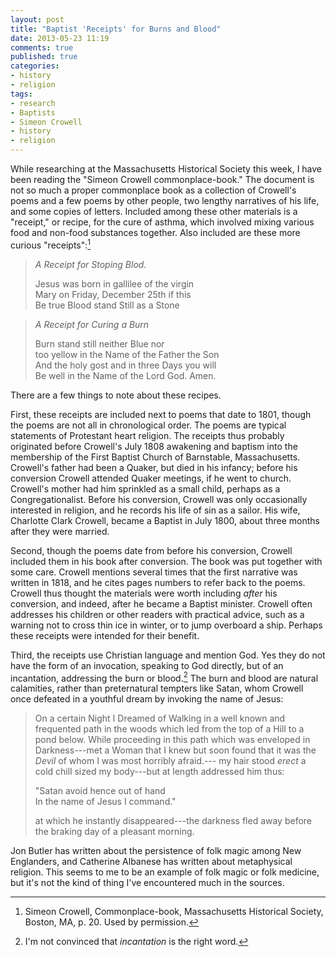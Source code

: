 ```yaml
---
layout: post
title: "Baptist 'Receipts' for Burns and Blood"
date: 2013-05-23 11:19
comments: true
published: true
categories: 
- history
- religion
tags:
- research
- Baptists
- Simeon Crowell
- history
- religion
---
```


While researching at the Massachusetts Historical Society this week, I have been reading the "Simeon Crowell commonplace-book." The document is not so much a proper commonplace book as a collection of Crowell's poems and a few poems by other people, two lengthy narratives of his life, and some copies of letters. Included among these other materials is a "receipt," or recipe, for the cure of asthma, which involved mixing various food and non-food substances together. Also included are these more curious "receipts":[^2]

> _A Receipt for Stoping Blod._
>
> Jesus was born in gallilee of the virgin  
> Mary on Friday, December 25th if this  
> Be true Blood stand Still as a Stone

> _A Receipt for Curing a Burn_
>
> Burn stand still neither Blue nor  
> too yellow in the Name of the Father the Son  
> And the holy gost and in three Days you will  
> Be well in the Name of the Lord God. Amen.

There are a few things to note about these recipes. 

<!--more-->

First, these receipts are included next to poems that date to 1801, though the poems are not all in chronological order. The poems are typical statements of Protestant heart religion. The receipts thus probably originated before Crowell's July 1808 awakening and baptism into the membership of the First Baptist Church of Barnstable, Massachusetts. Crowell's father had been a Quaker, but died in his infancy; before his conversion Crowell attended Quaker meetings, if he went to church. Crowell's mother had him sprinkled as a small child, perhaps as a Congregationalist. Before his conversion, Crowell was only occasionally interested in religion, and he records his life of sin as a sailor. His wife, Charlotte Clark Crowell, became a Baptist in July 1800, about three months after they were married. 

Second, though the poems date from before his conversion, Crowell included them in his book after conversion. The book was put together with some care. Crowell mentions several times that the first narrative was written in 1818, and he cites pages numbers to refer back to the poems. Crowell thus thought the materials were worth including *after* his conversion, and indeed, after he became a Baptist minister. Crowell often addresses his children or other readers with practical advice, such as a warning not to cross thin ice in winter, or to jump overboard a ship. Perhaps these receipts were intended for their benefit.

Third, the receipts use Christian language and mention God. Yes they do not have the form of an invocation, speaking to God directly, but of an incantation, addressing the burn or blood.[^1] The burn and blood are natural calamities, rather than preternatural tempters like Satan, whom Crowell once defeated in a youthful dream by invoking the name of Jesus:

> On a certain Night I Dreamed of Walking in a well known and frequented path in the woods which led from the top of a Hill to a pond below. While proceeding in this path which was enveloped in Darkness---met a Woman that I knew but soon found that it was the _Devil_ of whom I was most horribly afraid.--- my hair stood _erect_ a cold chill sized my body---but at length addressed him thus: 
>
> "Satan avoid hence out of hand  
> In the name of Jesus I command."
>
> at which he instantly disappeared---the darkness fled away before the braking day of a pleasant morning.

Jon Butler has written about the persistence of folk magic among New Englanders, and Catherine Albanese has written about metaphysical religion. This seems to me to be an example of folk magic or folk medicine, but it's not the kind of thing I've encountered much in the sources.

[^1]: I'm not convinced that *incantation* is the right word.

[^2]: Simeon Crowell, Commonplace-book, Massachusetts Historical Society, Boston, MA, p. 20. Used by permission.
